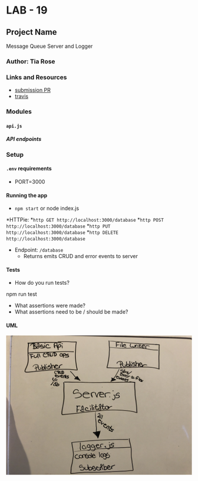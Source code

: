 # LAB - 19

## Project Name
Message Queue Server and Logger

### Author: Tia Rose

### Links and Resources
* [submission PR](http://xyz.com)
* [travis](http://xyz.com)


### Modules
#### `api.js`
##### API endpoints

### Setup
#### `.env` requirements
* PORT=3000


#### Running the app
* `npm start` or node index.js

*HTTPie:
*`http GET http://localhost:3000/database`
*`http POST http://localhost:3000/database`
*`http PUT http://localhost:3000/database`
*`http DELETE http://localhost:3000/database`

* Endpoint: `/database`
  * Returns emits CRUD and error events to server
  
#### Tests
* How do you run tests?

npm run test
* What assertions were made?
* What assertions need to be / should be made?

#### UML
![UML Lab 19](./assets/UML-19.JPG)